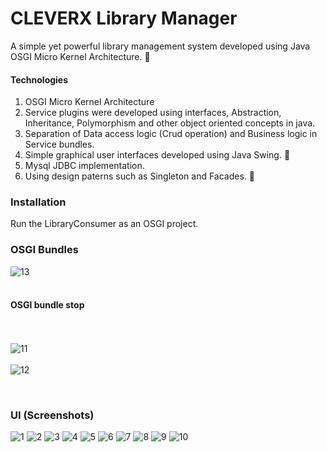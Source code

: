 # CLEVERX Library Manager

A simple yet powerful library management system developed using Java OSGI Micro Kernel Architecture. :fallen_leaf:

#### Technologies

1. OSGI Micro Kernel Architecture
2. Service plugins were developed using interfaces, Abstraction, Inheritance, Polymorphism and other object oriented concepts in java.
3. Separation of Data access logic (Crud operation) and Business logic in Service bundles.
4. Simple graphical user interfaces developed using Java Swing. :evergreen_tree:
5. Mysql JDBC implementation.
6. Using design paterns such as Singleton and Facades. :robot:

### Installation

Run the LibraryConsumer as an OSGI project. 

### OSGI Bundles

![13](https://user-images.githubusercontent.com/63389716/115075699-1cbbca80-9f19-11eb-97f9-6706285320b7.png)
<br/><br/>
#### OSGI bundle stop
<br/><br/>
![11](https://user-images.githubusercontent.com/63389716/115076552-580ac900-9f1a-11eb-8f94-bb9f3859cd7c.png)
<br/><br/>
![12](https://user-images.githubusercontent.com/63389716/115076535-53461500-9f1a-11eb-854f-01d1e58f7a87.png)
<br/>

<br/>

### UI (Screenshots)
![1](https://user-images.githubusercontent.com/63389716/115076410-2691fd80-9f1a-11eb-9103-a04f80a6b543.png)
![2](https://user-images.githubusercontent.com/63389716/115076347-111cd380-9f1a-11eb-9e93-56e09fe3b3ca.png)
![3](https://user-images.githubusercontent.com/63389716/115076365-167a1e00-9f1a-11eb-8c10-a1361ea9dbac.png)
![4](https://user-images.githubusercontent.com/63389716/115076370-18dc7800-9f1a-11eb-9b21-b09d407c9618.png)
![5](https://user-images.githubusercontent.com/63389716/115076378-1b3ed200-9f1a-11eb-9441-bc1ba1e6693c.png)
![6](https://user-images.githubusercontent.com/63389716/115076385-1d089580-9f1a-11eb-8d9f-b34ab2a8355d.png)
![7](https://user-images.githubusercontent.com/63389716/115076389-1ed25900-9f1a-11eb-9c33-0c9c998405fe.png)
![8](https://user-images.githubusercontent.com/63389716/115076395-209c1c80-9f1a-11eb-9e47-d2aea4f7651e.png)
![9](https://user-images.githubusercontent.com/63389716/115076400-2265e000-9f1a-11eb-99d8-33d0ed1c350a.png)
![10](https://user-images.githubusercontent.com/63389716/115076401-24c83a00-9f1a-11eb-9630-415ea0cf6c3c.png)
